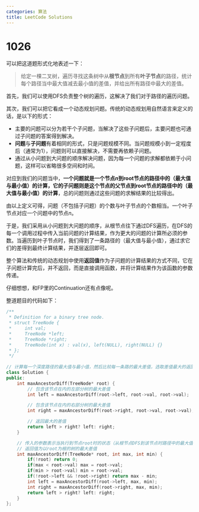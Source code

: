```yaml
---
categories: 算法
title: LeetCode Solutions
---
```


# 1026

可以把这道题形式化地表述一下：

> 给定一棵二叉树，遍历寻找这条树中从**根节点**到所有**叶子节点**的路径，统计每个路径当中最大值减去最小值的差值，并给出所有路径中最大的差值。

首先，我们可以使用DFS负责整个树的遍历，这解决了我们对于路径的遍历问题。

其次，我们可以把它看成一个动态规划问题。传统的动态规划用自然语言来定义的话，是以下的形式：

- 主要的问题可以分为若干个子问题，当解决了这些子问题后，主要问题也可通过子问题的答案得到解决。
- **问题**与**子问题**有着相同的形式，只是问题规模不同。当问题规模小到一定程度后（通常为1），问题则可以直接解决，不需要再依赖子问题。
- 通过从小问题到大问题的顺序解决问题，因为每一个问题的求解都依赖于小问题，这样可以省略很多空间和时间。

对应到我们的问题当中，**一个问题就是一个节点$n$到root节点的路径中的（最大值与最小值）的计算，它的子问题则是这个节点的父节点到root节点的路径中的（最大值与最小值）的计算**，总的问题则通过这些问题的求解结果的比较得出。

由以上定义可得，问题（不包括子问题）的个数与叶子节点的个数相当。一个叶子节点对应一个问题中的节点$n$。

于是，我们采用从小问题到大问题的顺序，从根节点往下通过DFS遍历，在DFS的每一个调用过程中传入当前问题的计算结果，作为更大的问题的计算所必须的参数。当遍历到叶子节点时，我们得到了一条路径的（最大值与最小值），通过求它们的差得到最终计算结果，并逐层返回即可。

整个算法和传统的动态规划中使用**返回值**作为子问题的计算结果的方式不同，它在子问题计算完后，并不返回，而是直接调用函数，并将计算结果作为该函数的参数传递。

仔细想想，和FP里的Continuation还有点像呢。

整道题目的代码如下：

```c++
/**
 * Definition for a binary tree node.
 * struct TreeNode {
 *     int val;
 *     TreeNode *left;
 *     TreeNode *right;
 *     TreeNode(int x) : val(x), left(NULL), right(NULL) {}
 * };
 */
 
// 计算每一个深度路径的最大值与最小值，然后比较每一条路的最大差值，选取差值最大的返回
class Solution {
public:
    int maxAncestorDiff(TreeNode* root) {
        // 包含该节点在内的左部分树的最大差值
        int left = maxAncestorDiff(root->left, root->val, root->val);

        // 包含该节点在内的右部分树的最大差值
        int right = maxAncestorDiff(root->right, root->val, root->val);

        // 返回最大的差值
        return left > right? left: right;
    }

    // 传入的参数表示当执行到节点root时的状态（从根节点DFS到该节点时路径中的最大值与最小值，不包括这个节点），状态仅在末节点有用，用来计算末节点时的最大差值
    // 返回值为以root为根的树的最大差值
    int maxAncestorDiff(TreeNode* root, int max, int min) {
        if(!root) return 0;
        if(max < root->val) max = root->val;
        if(min > root->val) min = root->val;
        if(!root->left && !root->right) return max - min;
        int left = maxAncestorDiff(root->left, max, min);
        int right = maxAncestorDiff(root->right, max, min);
        return left > right? left: right;
    }
};
```



